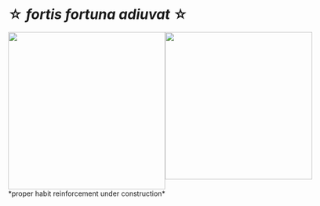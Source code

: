 # ☆ *fortis fortuna adiuvat* ☆

<style>
  .imgs{
    display:flex;
  }
</style>

<div class="imgs">
  <img src="https://media0.giphy.com/media/v1.Y2lkPTc5MGI3NjExemFnOGp5Y2Flb2wxaDAydmxlYWs0dGdzbTc0MTd5amgzN2xzNDlqdCZlcD12MV9pbnRlcm5hbF9naWZfYnlfaWQmY3Q9Zw/13HBDT4QSTpveU/giphy.webp" width="320" />
  <img src="https://media.tenor.com/LR2p2oOvN6IAAAAM/spacefrogunion-newjeans-hanni.gif.webp" width="300">
</div>
*proper habit reinforcement under construction*
